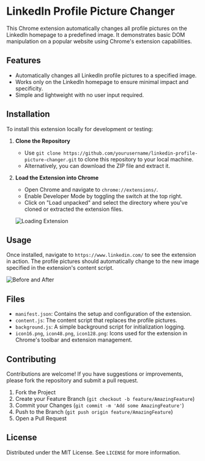 # LinkedIn Profile Picture Changer

This Chrome extension automatically changes all profile pictures on the LinkedIn homepage to a predefined image. It demonstrates basic DOM manipulation on a popular website using Chrome's extension capabilities.

## Features

- Automatically changes all LinkedIn profile pictures to a specified image.
- Works only on the LinkedIn homepage to ensure minimal impact and specificity.
- Simple and lightweight with no user input required.

## Installation

To install this extension locally for development or testing:

1. **Clone the Repository**
   - Use `git clone https://github.com/yourusername/linkedin-profile-picture-changer.git` to clone this repository to your local machine.
   - Alternatively, you can download the ZIP file and extract it.

2. **Load the Extension into Chrome**
   - Open Chrome and navigate to `chrome://extensions/`.
   - Enable Developer Mode by toggling the switch at the top right.
   - Click on "Load unpacked" and select the directory where you've cloned or extracted the extension files.

   ![Loading Extension](path/to/your/screenshot_loading_extension.png)

## Usage

Once installed, navigate to `https://www.linkedin.com/` to see the extension in action. The profile pictures should automatically change to the new image specified in the extension's content script.

![Before and After](path/to/your/screenshot_before_after.png)

## Files

- `manifest.json`: Contains the setup and configuration of the extension.
- `content.js`: The content script that replaces the profile pictures.
- `background.js`: A simple background script for initialization logging.
- `icon16.png`, `icon48.png`, `icon128.png`: Icons used for the extension in Chrome's toolbar and extension management.

## Contributing

Contributions are welcome! If you have suggestions or improvements, please fork the repository and submit a pull request.

1. Fork the Project
2. Create your Feature Branch (`git checkout -b feature/AmazingFeature`)
3. Commit your Changes (`git commit -m 'Add some AmazingFeature'`)
4. Push to the Branch (`git push origin feature/AmazingFeature`)
5. Open a Pull Request

## License

Distributed under the MIT License. See `LICENSE` for more information.


